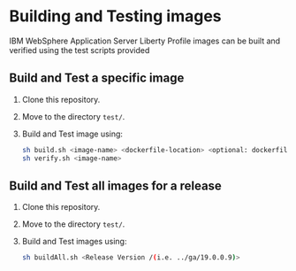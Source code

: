 # Building and Testing images

IBM WebSphere Application Server Liberty Profile images can be built and verified using the test scripts provided

## Build and Test a specific image

1. Clone this repository.
2. Move to the directory `test/`.
3. Build and Test image using:

    ```bash
    sh build.sh <image-name> <dockerfile-location> <optional: dockerfile name>
    sh verify.sh <image-name>
    ```

## Build and Test all images for a release

1. Clone this repository.
2. Move to the directory `test/`.
3. Build and Test images using:


    ```bash
    sh buildAll.sh <Release Version /(i.e. ../ga/19.0.0.9)>
    ```
